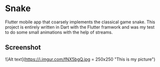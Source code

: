 # Snake

Flutter mobile app that coarsely implements the classical game snake. This project is entirely written in Dart with the Flutter framwork and was my test to do some small animations with the help of streams. 

## Screenshot

![Alt text](https://i.imgur.com/fNX5bgQ.jpg = 250x250 "This is my picture")
